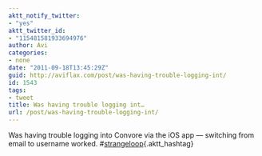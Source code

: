 ```yaml
---
aktt_notify_twitter:
- "yes"
aktt_twitter_id:
- "115481581933694976"
author: Avi
categories:
- none
date: "2011-09-18T13:45:29Z"
guid: http://aviflax.com/post/was-having-trouble-logging-int/
id: 1543
tags:
- tweet
title: Was having trouble logging int…
url: /post/was-having-trouble-logging-int/
---
```

Was having trouble logging into Convore via the iOS app — switching from email to username worked. #[strangeloop](http://search.twitter.com/search?q=%23strangeloop){.aktt_hashtag}